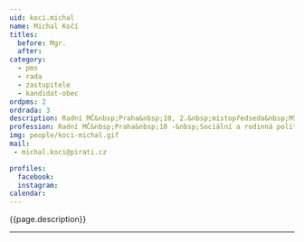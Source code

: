 ```yaml
---
uid: koci.michal
name: Michal Kočí
titles:
  before: Mgr.
  after:
category:
  - pms
  - rada
  - zastupitele    
  - kandidat-obec 
ordpms: 2
ordrada: 3
description: Radní MČ&nbsp;Praha&nbsp;10, 2.&nbsp;místopředseda&nbsp;MS
profession: Radní MČ&nbsp;Praha&nbsp;10 -&nbsp;Sociální a rodinná politika, zdravotnictví, bezpečnost, hazard.
img: people/koci-michal.gif
mail:
 - michal.koci@pirati.cz

profiles:
  facebook: 
  instagram: 
calendar: 
---
```


{{page.description}}



---
